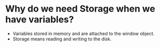 # Why do we need Storage when we have variables?
* Variables stored in memory and are attached to the window object.
* Storage means reading and writing to the disk.
